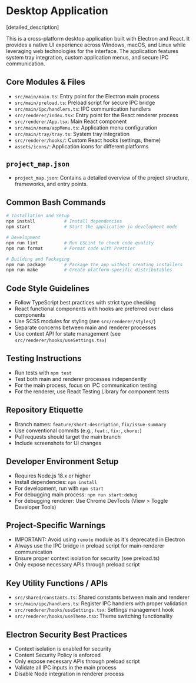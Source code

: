 # Desktop Application

[detailed_description]

This is a cross-platform desktop application built with Electron and React. It provides a native UI experience across Windows, macOS, and Linux while leveraging web technologies for the interface. The application features system tray integration, custom application menus, and secure IPC communication.

## Core Modules & Files

- `src/main/main.ts`: Entry point for the Electron main process
- `src/main/preload.ts`: Preload script for secure IPC bridge
- `src/main/ipc/handlers.ts`: IPC communication handlers
- `src/renderer/index.tsx`: Entry point for the React renderer process
- `src/renderer/App.tsx`: Main React component
- `src/main/menu/appMenu.ts`: Application menu configuration
- `src/main/tray/tray.ts`: System tray integration
- `src/renderer/hooks/`: Custom React hooks (settings, theme)
- `assets/icons/`: Application icons for different platforms

## `project_map.json`

- `project_map.json`: Contains a detailed overview of the project structure, frameworks, and entry points.

## Common Bash Commands

```bash
# Installation and Setup
npm install           # Install dependencies
npm start             # Start the application in development mode

# Development
npm run lint          # Run ESLint to check code quality
npm run format        # Format code with Prettier

# Building and Packaging
npm run package       # Package the app without creating installers
npm run make          # Create platform-specific distributables
```

## Code Style Guidelines

- Follow TypeScript best practices with strict type checking
- React functional components with hooks are preferred over class components
- Use SCSS modules for styling (see `src/renderer/styles/`)
- Separate concerns between main and renderer processes
- Use context API for state management (see `src/renderer/hooks/useSettings.tsx`)

## Testing Instructions

- Run tests with `npm test`
- Test both main and renderer processes independently
- For the main process, focus on IPC communication testing
- For the renderer, use React Testing Library for component tests

## Repository Etiquette

- Branch names: `feature/short-description`, `fix/issue-summary`
- Use conventional commits (e.g., `feat:`, `fix:`, `chore:`)
- Pull requests should target the main branch
- Include screenshots for UI changes

## Developer Environment Setup

- Requires Node.js 18.x or higher
- Install dependencies: `npm install`
- For development, run with `npm start`
- For debugging main process: `npm run start:debug`
- For debugging renderer: Use Chrome DevTools (View > Toggle Developer Tools)

## Project-Specific Warnings

- IMPORTANT: Avoid using `remote` module as it's deprecated in Electron
- Always use the IPC bridge in preload script for main-renderer communication
- Ensure proper context isolation for security (see preload.ts)
- Only expose necessary APIs through preload script

## Key Utility Functions / APIs

- `src/shared/constants.ts`: Shared constants between main and renderer
- `src/main/ipc/handlers.ts`: Register IPC handlers with proper validation
- `src/renderer/hooks/useSettings.tsx`: Settings management hook
- `src/renderer/hooks/useTheme.tsx`: Theme switching functionality

## Electron Security Best Practices

- Context isolation is enabled for security
- Content Security Policy is enforced
- Only expose necessary APIs through preload script
- Validate all IPC inputs in the main process
- Disable Node integration in renderer process
